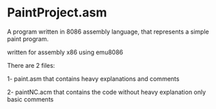 # PaintProject.asm
A program written in 8086 assembly language, that represents a simple paint program.

written for assembly x86 using emu8086

There are 2 files:

1- paint.asm that contains heavy explanations and comments 

2- paintNC.acm that contains the code without heavy explanation only basic comments

